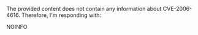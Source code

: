 The provided content does not contain any information about CVE-2006-4616. Therefore, I'm responding with:

NOINFO